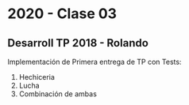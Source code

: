 # 2020 - Clase 03
## Desarroll TP 2018 - Rolando

Implementación de Primera entrega de TP con Tests:
1. Hechiceria
2. Lucha
3. Combinación de ambas
